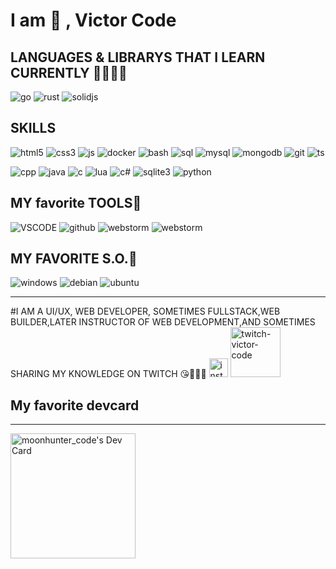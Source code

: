 
# I am 🥰 , Victor Code

## LANGUAGES & LIBRARYS THAT I LEARN CURRENTLY 🧑‍🎓👨‍🎓

![go](https://img.shields.io/badge/go-00ADD8?style=for-the-badge&logo=go&logoColor=white) 
![rust](https://img.shields.io/badge/rust-000000?style=for-the-badge&logo=rust&logoColor=white)
![solidjs](https://img.shields.io/badge/solidjs-purple?style=for-the-badge&logo=solidjs&logoColor=white)

## SKILLS

![html5](https://img.shields.io/badge/html5-E34F26?style=for-the-badge&logo=html5&logoColor=white)
![css3](https://img.shields.io/badge/css3-1572B6?style=for-the-badge&logo=css3&logoColor=white)
![js](https://img.shields.io/badge/javascript-F7DF1E?style=for-the-badge&logo=javascript&logoColor=black)
![docker](https://img.shields.io/badge/docker-2496ED?style=for-the-badge&logo=docker&logoColor=white)
![bash](https://img.shields.io/badge/bash-purple?style=for-the-badge&logo=bash&logoColor=white)
![sql](https://img.shields.io/badge/sql-C81136?style=for-the-badge&logo=sql&logoColor=white)
![mysql](https://img.shields.io/badge/mysql-4479A1?style=for-the-badge&logo=mysql&logoColor=white)
![mongodb](https://img.shields.io/badge/mongodb-47A248?style=for-the-badge&logo=mongodb&logoColor=white)
 ![git](https://flat.badgen.net/badge/icon/git?icon=git&label&color=purple)
 ![ts](https://flat.badgen.net/badge/icon/typescript?icon=typescript&label&color=purple)
<!-- ![typescript](https://img.shields.io/badge/typescript-3178C6?style=for-the-badge&logo=typescript&logoColor=white) -->
![cpp](https://img.shields.io/badge/c++-00599C?style=for-the-badge&logo=c%2B%2B&logoColor=white)
![java](https://img.shields.io/badge/java-007396?style=for-the-badge&logo=java&logoColor=white)
![c](https://img.shields.io/badge/c-A8B9CC?style=for-the-badge&logo=c&logoColor=black)
![lua](https://img.shields.io/badge/lua-purple?style=for-the-badge&logo=lua&logoColor=white)
![c#](https://img.shields.io/badge/c%23-239120?style=for-the-badge&logo=csharp&logoColor=white)
![sqlite3](https://img.shields.io/badge/sqlite-003B57?style=for-the-badge&logo=sqlite&logoColor=white)
![python](https://img.shields.io/badge/python-003B7?style=for-the-badge&logo=python&logoColor=white)

## MY favorite TOOLS💪

![VSCODE](https://img.shields.io/badge/vscode-007ACC?style=for-the-badge&logo=visual-studio-code&logoColor=white)
![github](https://flat.badgen.net/badge/icon/github?icon=github&label&color=purple)
![webstorm](https://img.shields.io/badge/webStorm-E95420?style=for-the-badge&logo=jetbrain&logoColor=white)
![webstorm](https://img.shields.io/badge/jetbrains_products-5420?style=for-the-badge&logo=jetbrain&logoColor=white)
## MY FAVORITE S.O.👀

![windows](https://img.shields.io/badge/windows-0078D6?style=for-the-badge&logo=windows&logoColor=white)
![debian](https://img.shields.io/badge/debian-A81D33?style=for-the-badge&logo=debian&logoColor=white)
![ubuntu](https://img.shields.io/badge/ubuntu-E95420?style=for-the-badge&logo=ubuntu&logoColor=white)

<hr/>
    #I AM A UI/UX, WEB DEVELOPER, SOMETIMES FULLSTACK,WEB BUILDER,LATER INSTRUCTOR OF WEB DEVELOPMENT,AND SOMETIMES SHARING MY KNOWLEDGE ON TWITCH 😘💜🖤💜

<a href="https://www.instagram.com/victorcode_/">
<img src="https://cdn.worldvectorlogo.com/logos/instagram-2016-6.svg" width="30" alt="instagram-victor-code"/></a>
<a href="https://www.twitch.tv/victorcode_"><img src="https://cdn.worldvectorlogo.com/logos/twitch-logo-2019.svg" width="80" alt="twitch-victor-code"/></a>

## My favorite devcard

<hr/>
<a href="https://app.daily.dev/moonhunter_code"><img src="https://api.daily.dev/devcards/39519243edfe42e98804bd5428da11fb.png?r=yzl" width="200" alt="moonhunter_code's Dev Card"/></a>
